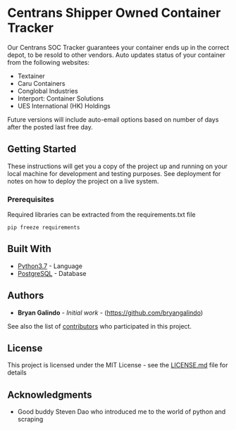 # Centrans Shipper Owned Container Tracker

Our Centrans SOC Tracker guarantees your container ends up in the correct depot, to be resold to other vendors. 
Auto updates status of your container from the following websites:
* Textainer
* Caru Containers
* Conglobal Industries
* Interport: Container Solutions
* UES International (HK) Holdings

Future versions will include auto-email options based on number of days after the posted last free day.

## Getting Started

These instructions will get you a copy of the project up and running on your local machine for development and testing purposes. See deployment for notes on how to deploy the project on a live system.

### Prerequisites

Required libraries can be extracted from the requirements.txt file

```
pip freeze requirements
```
## Built With

* [Python3.7](https://docs.python.org/3/) - Language
* [PostgreSQL](https://www.postgresql.org/docs/10/index.html) - Database

## Authors

* **Bryan Galindo** - *Initial work* - (https://github.com/bryangalindo)

See also the list of [contributors](https://github.com/bryangalindo/centrans_soc_tracker/contributors) who participated in this project.

## License

This project is licensed under the MIT License - see the [LICENSE.md](LICENSE.md) file for details

## Acknowledgments

* Good buddy Steven Dao who introduced me to the world of python and scraping
